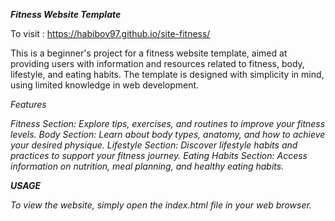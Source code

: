 <i><b>Fitness Website Template</i></b>

To visit : https://habibov97.github.io/site-fitness/

This is a beginner's project for a fitness website template, aimed at providing users with information and resources related to fitness, body, lifestyle, and eating habits. The template is designed with simplicity in mind, using limited knowledge in web development.

<i></b>Features<i></b>

Fitness Section: Explore tips, exercises, and routines to improve your fitness levels.
Body Section: Learn about body types, anatomy, and how to achieve your desired physique.
Lifestyle Section: Discover lifestyle habits and practices to support your fitness journey.
Eating Habits Section: Access information on nutrition, meal planning, and healthy eating habits.

<i><b>USAGE</b></i>

To view the website, simply open the index.html file in your web browser.
